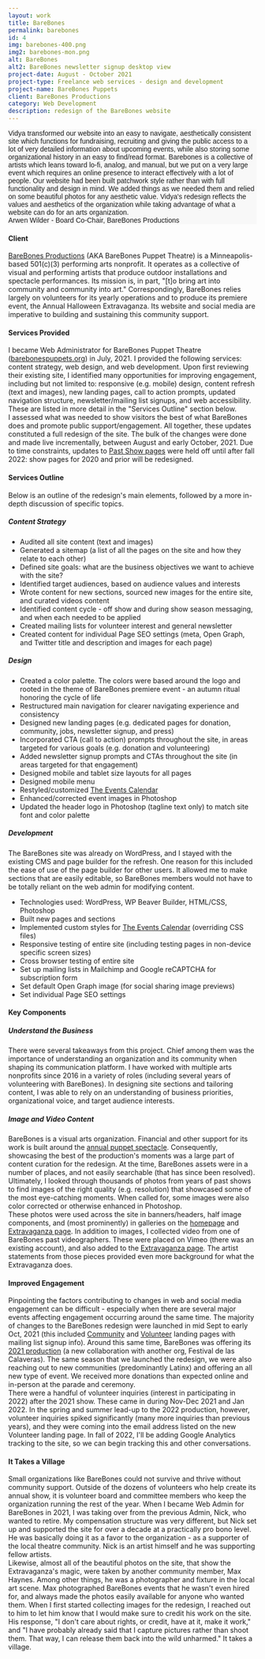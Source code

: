 ```yaml
---
layout: work
title: BareBones
permalink: barebones
id: 4
img: barebones-400.png
img2: barebones-mon.png
alt: BareBones
alt2: BareBones newsletter signup desktop view
project-date: August - October 2021
project-type: Freelance web services - design and development
project-name: BareBones Puppets
client: BareBones Productions
category: Web Development
description: redesign of the BareBones website
---
```

<div class="center-q" style="font-family: 'Montserrat',sans-serif;">
  <div class="quote1" style="background-color:#f8f8f8">
    <div class="txt">Vidya transformed our website into an easy to navigate, aesthetically consistent site which functions for fundraising, recruiting and giving the public access to a lot of very detailed information about upcoming events, while also storing some organizational history in an easy to find/read format. Barebones is a collective of artists which leans toward lo-fi, analog, and manual, but we put on a very large event which requires an online presence to interact effectively with a lot of people. Our website had been built patchwork style rather than with full functionality and design in mind. We added things as we needed them and relied on some beautiful photos for any aesthetic value. Vidya's redesign reflects the values and aesthetics of the organization while taking advantage of what a website can do for an arts organization.</div>
    <div class="from">Arwen Wilder - Board Co-Chair, BareBones Productions</div>
  </div>
</div>


<h4>Client</h4>
<div class="page-content-text">
<a href="https://barebonespuppets.org/" target="_blank">BareBones Productions</a> (AKA BareBones Puppet Theatre) is a Minneapolis-based 501(c)(3) performing arts nonprofit. It operates as a collective of visual and performing artists that produce outdoor installations and spectacle performances. Its mission is, in part, "[t]o bring art into community and community into art." Correspondingly, BareBones relies largely on volunteers for its yearly operations and to produce its premiere event, the Annual Halloween Extravaganza. Its website and social media are imperative to building and sustaining this community support.
</div>

<h4>Services Provided</h4>
<div class="page-content-text">
I became Web Administrator for BareBones Puppet Theatre (<a href="https://barebonespuppets.org/" target="_blank">barebonespuppets.org</a>) in July, 2021. I provided the following services: content strategy, web design, and web development. Upon first reviewing their existing site, I identified many opportunities for improving engagement, including but not limited to: responsive (e.g. mobile) design, content refresh (text and images), new landing pages, call to action prompts, updated navigation structure, newsletter/mailing list signups, and web accessibility. These are listed in more detail in the "Services Outline" section below.
</div>

<div class="page-content-text">
I assessed what was needed to show visitors the best of what BareBones does and promote public support/engagement. All together, these updates constituted a full redesign of the site. The bulk of the changes were done and made live incrementally, between August and early October, 2021. Due to time constraints, updates to <a href="https://barebonespuppets.org/halloweens-past/" target="_blank">Past Show pages</a> were held off until after fall 2022: show pages for 2020 and prior will be redesigned.    
</div>

<h4>Services Outline</h4>
<div class="page-content-text">
Below is an outline of the redesign's main elements, followed by a more in-depth discussion of specific topics.
</div>

<div class="page-content-text">
<h5>Content Strategy</h5>
<ul>
<li>Audited all site content (text and images)</li>
<li>Generated a sitemap (a list of all the pages on the site and how they relate to each other)</li>
<li>Defined site goals: what are the business objectives we want to achieve with the site?</li>
<li>Identified target audiences, based on audience values and interests</li>
<li>Wrote content for new sections, sourced new images for the entire site, and curated videos content</li>
<li>Identified content cycle - off show and during show season messaging, and when each needed to be applied</li>
<li>Created mailing lists for volunteer interest and general newsletter</li>
<li>Created content for individual Page SEO settings (meta, Open Graph, and Twitter title and description and images for each page)</li>
</ul>   
</div>

<div class="page-content-text">
<h5>Design</h5>
<ul>
<li>Created a color palette. The colors were based around the logo and rooted in the theme of BareBones premiere event - an autumn ritual honoring the cycle of life</li>
<li>Restructured main navigation for clearer navigating experience and consistency</li>
<li>Designed new landing pages (e.g. dedicated pages for donation, community, jobs, newsletter signup, and press)</li>
<li>Incorporated CTA (call to action) prompts throughout the site, in areas targeted for various goals (e.g. donation and volunteering)</li>
<li>Added newsletter signup prompts and CTAs throughout the site (in areas targeted for that engagement)</li>
<li>Designed mobile and tablet size layouts for all pages</li>
<li>Designed mobile menu</li>
<li>Restyled/customized <a href="https://barebonespuppets.org/community-calendar/" target="_blank">The Events Calendar</a></li>
<li>Enhanced/corrected event images in Photoshop</li>
<li>Updated the header logo in Photoshop (tagline text only) to match site font and color palette</li>
</ul>
</div>

<div class="page-content-text">
<h5>Development</h5>
The BareBones site was already on WordPress, and I stayed with the existing CMS and page builder for the refresh. One reason for this included the ease of use of the page builder for other users. It allowed me to make sections that are easily editable, so BareBones members would not have to be totally reliant on the web admin for modifying content.
<div style="margin-bottom:.25cm"></div>
<ul>
<li>Technologies used: WordPress, WP Beaver Builder, HTML/CSS, Photoshop</li>
<li>Built new pages and sections</li>
<li>Implemented custom styles for <a href="https://barebonespuppets.org/community-calendar/" target="_blank">The Events Calendar</a> (overriding CSS files)</li>
<li>Responsive testing of entire site (including testing pages in non-device specific screen sizes)</li>
<li>Cross browser testing of entire site</li>
<li>Set up mailing lists in Mailchimp and Google reCAPTCHA for subscription form</li>
<li>Set default Open Graph image (for social sharing image previews)</li>
<li>Set individual Page SEO settings</li>
</ul>
</div>

<h4>Key Components</h4>
<div style="margin-bottom:.50cm"></div>

<h5>Understand the Business</h5>
<div class="page-content-text">
There were several takeaways from this project. Chief among them was the importance of understanding an organization and its community when shaping its communication platform. I have worked with multiple arts nonprofits since 2016 in a variety of roles (including several years of volunteering with BareBones). In designing site sections and tailoring content, I was able to rely on an understanding of business priorities, organizational voice, and target audience interests.
</div>

<h5>Image and Video Content</h5>
<div class="page-content-text">
BareBones is a visual arts organization. Financial and other support for its work is built around the <a href="https://barebonespuppets.org/halloween-show/" target="_blank">annual puppet spectacle</a>. Consequently, showcasing the best of the production's moments was a large part of content curation for the redesign. At the time, BareBones assets were in a number of places, and not easily searchable (that has since been resolved). Ultimately, I looked through thousands of photos from years of past shows to find images of the right quality (e.g. resolution) that showcased some of the most eye-catching moments. When called for, some images were also color corrected or otherwise enhanced in Photoshop.  
</div>  

<div class="page-content-text">
These photos were used across the site in banners/headers, half image components, and (most prominently) in galleries on the <a href="https://barebonespuppets.org/" target="_blank">homepage</a> and <a href="https://barebonespuppets.org/halloween-show/" target="_blank">Extravaganza page</a>. In addition to images, I collected video from one of BareBones past videographers. These were placed on Vimeo (there was an existing account), and also added to the <a href="https://barebonespuppets.org/halloween-show/" target="_blank">Extravaganza page</a>. The artist statements from those pieces provided even more background for what the Extravaganza does.   
</div>  

<h4>Improved Engagement</h4>
<div class="page-content-text">
Pinpointing the factors contributing to changes in web and social media engagement can be difficult - especially when there are several major events affecting engagement occurring around the same time. The majority of changes to the BareBones redesign were launched in mid Sept to early Oct, 2021 (this included <a href="https://barebonespuppets.org/join-us/" target="_blank">Community</a> and <a href="https://barebonespuppets.org/volunteer/" target="_blank">Volunteer</a> landing pages with mailing list signup info). Around this same time, BareBones was offering its <a href="https://barebonespuppets.org/2021-show/" target="_blank">2021 production</a> (a new collaboration with another org, Festival de las Calaveras). The same season that we launched the redesign, we were also reaching out to new communities (predominantly Latinx) and offering an all new type of event. We received more donations than expected online and in-person at the parade and ceremony.   
</div>

<div class="page-content-text">
There were a handful of volunteer inquiries (interest in participating in 2022) after the 2021 show. These came in during Nov-Dec 2021 and Jan 2022. In the spring and summer lead-up to the 2022 production, however, volunteer inquiries spiked significantly (many more inquiries than previous years), and they were coming into the email address listed on the new Volunteer landing page. In fall of 2022, I'll be adding Google Analytics tracking to the site, so we can begin tracking this and other conversations.  
</div>

<h4><i class="fa fa-heart-o" aria-hidden="true" style="color:#dd6060; font-weight:bold;"></i> It Takes a Village</h4>
<div class="page-content-text">
Small organizations like BareBones could not survive and thrive without community support. Outside of the dozens of volunteers who help create its annual show, it is volunteer board and committee members who keep the organization running the rest of the year. When I became Web Admin for BareBones in 2021, I was taking over from the previous Admin, Nick, who wanted to retire. My compensation structure was very different, but Nick set up and supported the site for over a decade at a practically pro bono level. He was basically doing it as a favor to the organization - as a supporter of the local theatre community. Nick is an artist himself and he was supporting fellow artists.  
</div>

<div class="page-content-text">
Likewise, almost all of the beautiful photos on the site, that show the Extravaganza's magic, were taken by another community member, Max Haynes. Among other things, he was a photographer and fixture in the local art scene. Max photographed BareBones events that he wasn't even hired for, and always made the photos easily available for anyone who wanted them. When I first started collecting images for the redesign, I reached out to him to let him know that I would make sure to credit his work on the site. His response, "I don't care about rights, or credit, have at it, make it work," and "I have probably already said that I capture pictures rather than shoot them. That way, I can release them back into the wild unharmed." It takes a village.     
</div>
